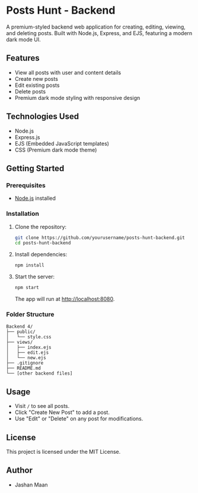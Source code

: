 # Posts Hunt - Backend

A premium-styled backend web application for creating, editing, viewing, and deleting posts. Built with Node.js, Express, and EJS, featuring a modern dark mode UI.

## Features

- View all posts with user and content details
- Create new posts
- Edit existing posts
- Delete posts
- Premium dark mode styling with responsive design

## Technologies Used

- Node.js
- Express.js
- EJS (Embedded JavaScript templates)
- CSS (Premium dark mode theme)

## Getting Started

### Prerequisites

- [Node.js](https://nodejs.org/) installed

### Installation

1. Clone the repository:

   ```sh
   git clone https://github.com/yourusername/posts-hunt-backend.git
   cd posts-hunt-backend
   ```

2. Install dependencies:

   ```sh
   npm install
   ```

3. Start the server:
   ```sh
   npm start
   ```
   The app will run at [http://localhost:8080](http://localhost:8080).

### Folder Structure

```
Backend 4/
├── public/
│   └── style.css
├── views/
│   ├── index.ejs
│   ├── edit.ejs
│   └── new.ejs
├── .gitignore
├── README.md
└── [other backend files]
```

## Usage

- Visit `/` to see all posts.
- Click "Create New Post" to add a post.
- Use "Edit" or "Delete" on any post for modifications.

## License

This project is licensed under the MIT License.

## Author

- Jashan Maan
